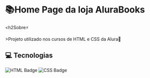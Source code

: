 <h1>📚Home Page da loja AluraBooks</h1>


<h2Sobre⚡</h2>
<p>>Projeto utilizado nos cursos de HTML e CSS da Alura🚀</p>


## 💻 Tecnologias


<div>
  <img src="https://img.shields.io/badge/HTML-orange?style=for-the-badge&logo=HTML5&logoColor=white" alt="HTML Badge">
  <img src="https://img.shields.io/badge/CSS-blue?style=for-the-badge&logo=CSS3&logoColor=white" alt="CSS Badge">
</div>
